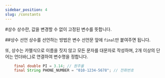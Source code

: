 ```yaml
---
sidebar_position: 4
slug: /constants
---
```


#상수
상수란, 값을 변경할 수 없이 고정된 변수를 뜻합니다.

##상수 선언
상수를 선언하는 방법은 변수 선언문 앞에 <code>final</code>만 붙여주면 됩니다.

또, 상수는 카멜식으로 이름을 짓지 않고 모든 문자를 대문자로 작성하며, 2개 이상의 단어는 언더바(_)로 연결하여 변수명을 정합니다.
```java
    final double PI = 3.14; // 원주율
    final String PHONE_NUMBER = "010-1234-5678"; // 전화번호
```

